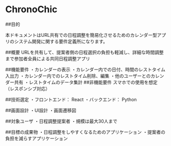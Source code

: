 # ChronoChic
##目的

本ドキュメントはURL共有での日程調整を簡易化させるためのカレンダー型アプリのシステム開発に関する要件定義所になります。


##概要
URLを共有して、提案者側の日程選択の負担も軽減し、詳細な時間調整まで参加者全員による共同日程調整アプリ

##機能要件
・カレンダーの表示
・カレンダー内での日付、時間のレストタイム入出力
・カレンダー内でのレストタイム削除、編集
・他のユーザーとのカレンダー共有
・レストタイムのデータ集計
##非機能要件
スマホでの使用を想定（レスポンシブ対応）

##技術選定
・フロントエンド： React
・バックエンド： Python

##画面設計
・UI設計
・画面遷移図

##対象ユーザ
・日程調整提案者
・規模は最大30人まで

##目標の成果物
・日程調整をしやすくなるためのアプリケーション
・提案者の負担を減らすアプリケーション


